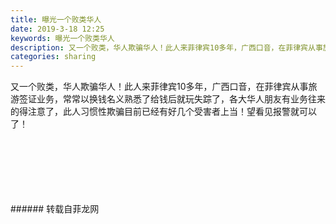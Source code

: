 ```yaml
---
title: 曝光一个败类华人
date: 2019-3-18 12:25
keywords: 曝光一个败类华人
description: 又一个败类，华人欺骗华人！此人来菲律宾10多年，广西口音，在菲律宾从事旅游签证业务，常常以换钱名义熟悉了给钱后就玩失踪了，各大华人朋友有业务往来的得注意了，此人习惯性欺骗目前已经有好几个受害者上当！望看见报警就可以了！
categories: sharing
---
```

<td class="t_f" id="postmessage_3247666">

又一个败类，华人欺骗华人！此人来菲律宾10多年，广西口音，在菲律宾从事旅游签证业务，常常以换钱名义熟悉了给钱后就玩失踪了，各大华人朋友有业务往来的得注意了，此人习惯性欺骗目前已经有好几个受害者上当！望看见报警就可以了！<br/>
<img alt="" border="0" class="zoom" data-cf-modified-bb1ce22789908a6ae79783bd-="" file="http://www.flw.ph/data/appbyme/upload/image/201903/18/L7z8UFP6nKmZ.jpg" id="aimg_DZ76O" lazyloadthumb="1" onclick="" onmouseover="" src="http://www.flw.ph/data/appbyme/upload/image/201903/18/L7z8UFP6nKmZ.jpg"/><br/>
<br/>
<img alt="" border="0" class="zoom" data-cf-modified-bb1ce22789908a6ae79783bd-="" file="http://www.flw.ph/data/appbyme/upload/image/201903/18/0J00VjZZTnFl.jpg" id="aimg_RWrr1" lazyloadthumb="1" onclick="" onmouseover="" src="http://www.flw.ph/data/appbyme/upload/image/201903/18/0J00VjZZTnFl.jpg"/><br/>
<br/>
<img alt="" border="0" class="zoom" data-cf-modified-bb1ce22789908a6ae79783bd-="" file="http://www.flw.ph/data/appbyme/upload/image/201903/18/xfWOR49OM8Pq.jpg" id="aimg_C6lnN" lazyloadthumb="1" onclick="" onmouseover="" src="http://www.flw.ph/data/appbyme/upload/image/201903/18/xfWOR49OM8Pq.jpg"/><br/>
<br/>
<img alt="" border="0" class="zoom" data-cf-modified-bb1ce22789908a6ae79783bd-="" file="http://www.flw.ph/data/appbyme/upload/image/201903/18/DfcbBngKuJgH.jpg" id="aimg_Zi9gx" lazyloadthumb="1" onclick="" onmouseover="" src="http://www.flw.ph/data/appbyme/upload/image/201903/18/DfcbBngKuJgH.jpg"/><br/>
<br/>
<img alt="" border="0" class="zoom" data-cf-modified-bb1ce22789908a6ae79783bd-="" file="http://www.flw.ph/data/appbyme/upload/image/201903/18/tpe8JBbyIp0Q.jpg" id="aimg_W8jT4" lazyloadthumb="1" onclick="" onmouseover="" src="http://www.flw.ph/data/appbyme/upload/image/201903/18/tpe8JBbyIp0Q.jpg"/><br/>
<br/>
<img alt="" border="0" class="zoom" data-cf-modified-bb1ce22789908a6ae79783bd-="" file="http://www.flw.ph/data/appbyme/upload/image/201903/18/rcN9R9penxMg.jpg" id="aimg_AeFaf" lazyloadthumb="1" onclick="" onmouseover="" src="http://www.flw.ph/data/appbyme/upload/image/201903/18/rcN9R9penxMg.jpg"/><br/>
<br/>
</td>
###### 转载自菲龙网